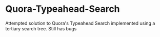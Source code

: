 # Quora-Typeahead-Search

Attempted solution to Quora's Typeahead Search implemented using a tertiary search tree.
Still has bugs
